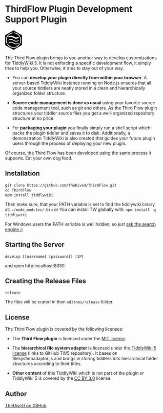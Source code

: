 # ThirdFlow Plugin Development Support Plugin

![Third Flow emblem](third-flow.png)

The Third Flow plugin brings to you another way to develop customizations for TiddlyWiki 5. It is not enforcing
a specific development flow, it simply tries to help you. Otherwise, it tries to stay out of your way.

* You can **develop your plugin directly from within your browser**. A server-based
TiddlyWiki instance running on Node.js ensures that all your source tiddlers are neatly stored in a clean and
hierarchically organized folder structure.

* **Source code management is done as usual** using your favorite source code management tool, such as git and others.
As the Third Flow plugin structures your tiddler source files you get a well-organized repository structure at
no price.

* For **packaging your plugin** you finally simply run a shell script which packs the plugin tiddler and saves it
to disk. Additionally, a demonstration TiddlyWiki is also created that guides your future plugin users through
the process of deploying your new plugin.

Of course, the Third Flow has been developed using the same process it supports. Eat your own dog food.

## Installation

```
git clone https://github.com/TheDiveO/ThirdFlow.git
cd ThirdFlow
npm install tiddlywiki
```

Then make sure, that your PATH variable is set to find the tiddlywiki binary at: `./node_modules/.bin`
or
You can install TW globally with:  `npm install -g tiddlywiki`

For Windows users the PATH variable is well hidden, so just [ask the search engine :)](https://www.google.at/search?q=How+to+set+the+path+and+environment+variables+in+Windows)

## Starting the Server

```
develop [[username] [password]] [IP]
```

and open http:localhost:8080

## Creating the Release Files

```
release
```

The files will be crated in then `editons/release` folder

## License

The Third Flow plugin is covered by the following licenses:

* The **Third Flow plugin** is licensed under the [MIT license](http://opensource.org/licenses/MIT).

* The **hierarchical file system adapter** is licensed under the
[TiddlyWiki 5 license](https://raw.githubusercontent.com/Jermolene/TiddlyWiki5/master/licenses/copyright.md)
(links to GitHub TW5 repository). It bases on filesystemadaptor.js and brings in storing tiddlers into hierarchical
folder structures according to their titles.

* **Other content** of this TiddlyWiki which is not part of the plugin or TiddlyWiki 5 is covered by the
[CC BY 3.0](http://creativecommons.org/licenses/by/3.0/) license.

## Author

[TheDiveO on GitHub](https://github.com/TheDiveO)
